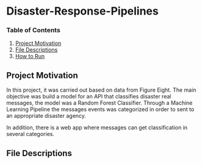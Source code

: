 # Disaster-Response-Pipelines

### Table of Contents

1. [Project Motivation](#motivation)
2. [File Descriptions](#files)
3. [How to Run](#run)


## Project Motivation <a name="motivation"></a>

In this project, it was carried out based on data from Figure Eight. 
The main objective was build a model for an API that classifies disaster real messages, the model was a Random Forest Classifier.
Through a Machine Learning Pipeline the messages events was categorized in order to sent to an appropriate disaster agency.

In addition, there is a web app where messages can get classification in several categories.

## File Descriptions <a name="files"></a>

